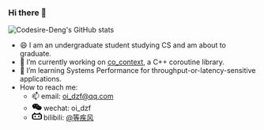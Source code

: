 ### Hi there 👋

<!--
**Codesire-Deng/Codesire-Deng** is a ✨ _special_ ✨ repository because its `README.md` (this file) appears on your GitHub profile.

Here are some ideas to get you started:

- 🔭 I’m currently working on ...
- 🌱 I’m currently learning ...
- 👯 I’m looking to collaborate on ...
- 🤔 I’m looking for help with ...
- 💬 Ask me about ...
- 📫 How to reach me: ...
- 😄 Pronouns: ...
- ⚡ Fun fact: ...
-->

![Codesire-Deng's GitHub stats](https://github-readme-stats.vercel.app/api?username=Codesire-Deng&hide=issues&count_private=true&show_icons=true&theme=onedark)

- 😄 I am an undergraduate student studying CS and am about to graduate.
- 🔭 I’m currently working on [co_context](https://github.com/Codesire-Deng/co_context), a C++ coroutine library.
- 🌱 I’m learning Systems Performance for throughput-or-latency-sensitive applications.
- How to reach me:
  - 📫 email: [oi_dzf@qq.com](mailto:oi_dzf@qq.com)
  - <img src="./icon/weixin.svg" height="15em" width="20em" alt="wechat"> wechat: oi_dzf
  - <img src="./icon/bilibili.svg" height="15em" width="20em" alt="bilibili"> bilibili:  [@等疾风](https://space.bilibili.com/35186937)